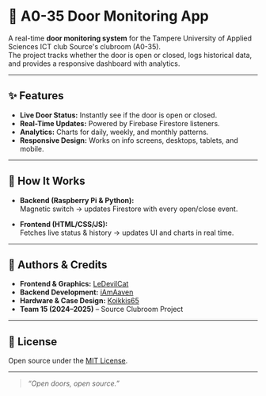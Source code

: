 # 🚪 A0-35 Door Monitoring App

A real-time **door monitoring system** for the Tampere University of Applied Sciences ICT club Source's clubroom (A0-35).  
The project tracks whether the door is open or closed, logs historical data, and provides a responsive dashboard with analytics.

---

## ✨ Features

- **Live Door Status:** Instantly see if the door is open or closed.  
- **Real-Time Updates:** Powered by Firebase Firestore listeners.  
- **Analytics:** Charts for daily, weekly, and monthly patterns.  
- **Responsive Design:** Works on info screens, desktops, tablets, and mobile.  

---

## 🚦 How It Works

- **Backend (Raspberry Pi & Python):**  
  Magnetic switch → updates Firestore with every open/close event.  

- **Frontend (HTML/CSS/JS):**  
  Fetches live status & history → updates UI and charts in real time.  

---

## 👥 Authors & Credits

- **Frontend & Graphics:** [LeDevilCat](https://github.com/LeDevilCat)  
- **Backend Development:** [iAmAaven](https://github.com/iAmAaven)  
- **Hardware & Case Design:** [Koikkis65](https://github.com/Koikkis65)  
- **Team 15 (2024–2025)** – Source Clubroom Project  

---

## 📄 License

Open source under the [MIT License](LICENSE).  

---

> _“Open doors, open source.”_
